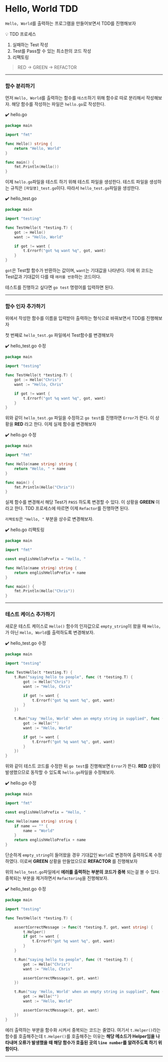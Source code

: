 # Hello, World TDD

`Hello, World`를 출력하는 프로그램을 만들어보면서 TDD를 진행해보자

:bulb: TDD 프로세스

1. 실패하는 Test 작성
2. Test를 Pass할 수 있는 최소한의 코드 작성
3. 리팩토링

> RED -> GREEN -> REFACTOR

***
### 함수 분리하기
먼저 `Hello, World`를 출력하는 함수를 `테스트`하기 위해 함수로 따로 분리해서 작성해보자. 해당 함수를 작성하는 파일은 `hello.go`로 작성한다.

:heavy_check_mark: hello.go
```go
package main

import "fmt"

func Hello() string {
    return "Hello, World"
}

func main() {
    fmt.Println(Hello())
}
```

이제 `hello.go`파일을 테스트 하기 위해 테스트 파일을 생성한다. 테스트 파일을 생성하는 규칙은 `[파일명]_test.go`이다. 따라서 `hello_test.go`파일을 생성한다.

:heavy_check_mark: hello_test.go
```go
package main

import "testing"

func TestHello(t *testing.T) {
    got := Hello()
    want := "Hello, World"

    if got != want {
        t.Errorf("got %q want %q", got, want)
    }
}
```
`got`은 Test할 함수가 반환하는 값이며, `want`는 기대값을 나타낸다. 이에 위 코드는 Test값과 기대값이 다를 때 `에러를 반환`하는 코드이다.

테스트를 진행하고 싶다면 `go test` 명령어를 입력하면 된다.

***
### 함수 인자 추가하기
위에서 작성한 함수를 이름을 입력받아 출력하는 형식으로 바꿔보면서 TDD를 진행해보자

첫 번째로 `hello_test.go` 파일에서 Test함수를 변경해보자

:heavy_check_mark: hello_test.go 수정
```go
package main

import "testing"

func TestHello(t *testing.T) {
    got := Hello("Chris")
    want := "Hello, Chris"

    if got != want {
        t.Errorf("got %q want %q", got, want)
    }
}
```
위와 같이 `hello_test.go` 파일을 수정하고 `go test`를 진행하면 `Error`가 뜬다. 이 상황을 **RED** 라고 한다. 이제 실제 함수를 변경해보자

:heavy_check_mark: hello.go 수정
```go
package main

import "fmt"

func Hello(name string) string {
    return "Hello, " + name
}

func main() {
    fmt.Println(Hello("Chris"))
}
```
실제 함수를 변경해서 해당 Test가 `PASS` 하도록 변경할 수 있다. 이 상황을 **GREEN** 이라고 한다. TDD 프로세스에 따르면 이제 `Refactor`를 진행하면 된다.

`리팩토링`은 `"Hello, "` 부분을 상수로 변경해보자.

:heavy_check_mark: hello.go 리팩토링
```go
package main

import "fmt"

const englishHelloPrefix = "Hello, "

func Hello(name string) string {
    return englishHelloPrefix + name
}

func main() {
    fmt.Println(Hello("Chris"))
}
```

***
### 테스트 케이스 추가하기
새로운 테스트 케이스로 `Hello()` 함수의 인자값으로 `empty_string`이 왔을 때 `Hello, `가 아닌 `Hello, World`를 출력하도록 변경해보자.

:heavy_check_mark: hello_test.go 수정

```go
package main

import "testing"

func TestHello(t *testing.T) {
    t.Run("saying hello to people", func (t *testing.T) {
        got := Hello("Chris")
        want := "Hello, Chris"

        if got != want {
            t.Errorf("got %q want %q", got, want)
        }
    })

    t.Run("say 'Hello, World' when an empty string in supplied", func (t *testing.T) {
        got := Hello("")
        want := "Hello, World"

        if got != want {
            t.Errorf("got %q want %q", got, want)
        }
    })
}
```
위와 같이 테스트 코드를 수정한 뒤 `go test`를 진행해보면 `Error`가 뜬다. **RED** 상황이 발생했으므로 동작할 수 있도록 `hello.go`파일을 수정해보자.

:heavy_check_mark: hello.go 수정
```go
package main

import "fmt"

const englishHelloPrefix = "Hello, "

func Hello(name string) string {
    if name == "" {
        name = "World"
    }
    return englishHelloPrefix + name
}
```
단순하게 `empty_string`이 들어왔을 경우 기대값인 `World`로 변경하여 출력하도록 수정하였다. 이로써 **GREEN** 상황을 만들었으므로 **REFACTOR** 를 진행해보자

위의 `hello_test.go`파일에서 **에러를 출력하는 부분의 코드가 중복** 되는걸 볼 수 있다. 중복되는 부분을 제거하면서 `Refactoring`을 진행해보자.

:heavy_check_mark: hello_test.go 수정

```go
package main

import "testing"

func TestHello(t *testing.T) {

    assertCorrectMessage := func(t *testing.T, got, want string) {
        t.Helper()
        if got != want {
            t.Errorf("got %q want %q", got, want)
        }
    }

    t.Run("saying hello to people", func (t *testing.T) {
        got := Hello("Chris")
        want := "Hello, Chris"

        assertCorrectMessage(t, got, want)
    })

    t.Run("say 'Hello, World' when an empty string in supplied", func (t *testing.T) {
        got := Hello("")
        want := "Hello, World"

        assertCorrectMessage(t, got, want)
    })
}
```
에러 출력하는 부분을 함수화 시켜서 중복되는 코드는 줄였다. 여기서 `t.Helper()`라는 함수를 호출해주는데 `t.Helper()`를 호출해주는 이유는 **해당 메소드가 Helper임을 나타내며 오류가 발생했을 때 해당 함수가 호출된 곳의 `line number`를 알려주도록 하기 위함이다.**

***
